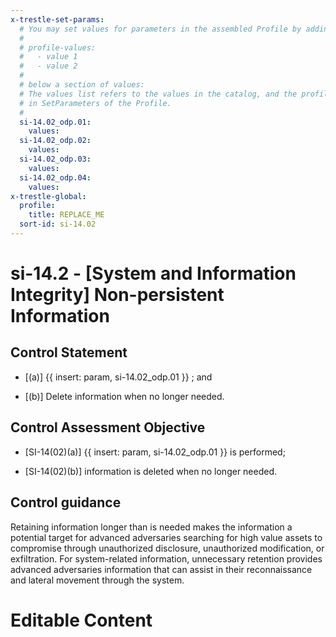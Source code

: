 ```yaml
---
x-trestle-set-params:
  # You may set values for parameters in the assembled Profile by adding
  #
  # profile-values:
  #   - value 1
  #   - value 2
  #
  # below a section of values:
  # The values list refers to the values in the catalog, and the profile-values represent values
  # in SetParameters of the Profile.
  #
  si-14.02_odp.01:
    values:
  si-14.02_odp.02:
    values:
  si-14.02_odp.03:
    values:
  si-14.02_odp.04:
    values:
x-trestle-global:
  profile:
    title: REPLACE_ME
  sort-id: si-14.02
---
```


# si-14.2 - \[System and Information Integrity\] Non-persistent Information

## Control Statement

- \[(a)\] {{ insert: param, si-14.02_odp.01 }} ; and

- \[(b)\] Delete information when no longer needed.

## Control Assessment Objective

- \[SI-14(02)(a)\] {{ insert: param, si-14.02_odp.01 }} is performed;

- \[SI-14(02)(b)\] information is deleted when no longer needed.

## Control guidance

Retaining information longer than is needed makes the information a potential target for advanced adversaries searching for high value assets to compromise through unauthorized disclosure, unauthorized modification, or exfiltration. For system-related information, unnecessary retention provides advanced adversaries information that can assist in their reconnaissance and lateral movement through the system.

# Editable Content

<!-- Make additions and edits below -->
<!-- The above represents the contents of the control as received by the profile, prior to additions. -->
<!-- If the profile makes additions to the control, they will appear below. -->
<!-- The above markdown may not be edited but you may edit the content below, and/or introduce new additions to be made by the profile. -->
<!-- If there is a yaml header at the top, parameter values may be edited. Use --set-parameters to incorporate the changes during assembly. -->
<!-- The content here will then replace what is in the profile for this control, after running profile-assemble. -->
<!-- The current profile has no added parts for this control, but you may add new ones here. -->
<!-- Each addition must have a heading either of the form ## Control my_addition_name -->
<!-- or ## Part a. (where the a. refers to one of the control statement labels.) -->
<!-- "## Control" parts are new parts added after the statement part. -->
<!-- "## Part" parts are new parts added into the top-level statement part with that label. -->
<!-- Subparts may be added with nested hash levels of the form ### My Subpart Name -->
<!-- underneath the parent ## Control or ## Part being added -->
<!-- See https://ibm.github.io/compliance-trestle/tutorials/ssp_profile_catalog_authoring/ssp_profile_catalog_authoring for guidance. -->
